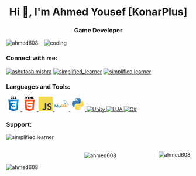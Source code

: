
<h1 align="center">Hi 👋, I'm Ahmed Yousef  [KonarPlus]</h1>
<h3 align="center">Game Developer</h3>

<img align="right" alt="coding" width="400" src="https://user-images.githubusercontent.com/55389276/140866485-8fb1c876-9a8f-4d6a-98dc-08c4981eaf70.gif">

<p align="left"> <img src="https://komarev.com/ghpvc/?username=ahmed608&label=Profile%20views&color=0e75b6&style=flat" alt="ahmed608" /> </p>



<h3 align="left">Connect with me:</h3>
<p align="left">
<a href="https://discord.gg/Q6VpZTueKF" target="blank"><img align="center" src="https://raw.githubusercontent.com/rahuldkjain/github-profile-readme-generator/master/src/images/icons/Social/discord.svg" alt="ashutosh mishra" height="30" width="40" /></a>
<a href="https://www.facebook.com/profile.php?id=100078941524481" target="blank"><img align="center" src="https://raw.githubusercontent.com/rahuldkjain/github-profile-readme-generator/master/src/images/icons/Social/facebook.svg" alt="simplified_learner" height="30" width="40" /></a>
<a href="https://www.youtube.com/c/Konar1/featured" target="blank"><img align="center" src="https://raw.githubusercontent.com/rahuldkjain/github-profile-readme-generator/master/src/images/icons/Social/youtube.svg" alt="simplified learner" height="30" width="40" /></a>
</p>

<h3 align="left">Languages and Tools:</h3>
<p align="left"> <a href="https://www.w3schools.com/css/" target="_blank" rel="noreferrer"> <img src="https://raw.githubusercontent.com/devicons/devicon/master/icons/css3/css3-original-wordmark.svg" alt="css3" width="40" height="40"/> </a> <a href="https://www.w3.org/html/" target="_blank" rel="noreferrer"> <img src="https://raw.githubusercontent.com/devicons/devicon/master/icons/html5/html5-original-wordmark.svg" alt="html5" width="40" height="40"/> </a>  <a href="https://developer.mozilla.org/en-US/docs/Web/JavaScript" target="_blank" rel="noreferrer"> <img src="https://raw.githubusercontent.com/devicons/devicon/master/icons/javascript/javascript-original.svg" alt="javascript" width="40" height="40"/> </a>  <a href="https://www.mysql.com/" target="_blank" rel="noreferrer"> <img src="https://raw.githubusercontent.com/devicons/devicon/master/icons/mysql/mysql-original-wordmark.svg" alt="mysql" width="40" height="40"/> </a>  <a href="https://www.python.org" target="_blank" rel="noreferrer"> <img src="https://raw.githubusercontent.com/devicons/devicon/master/icons/python/python-original.svg" alt="python" width="40" height="40"/> </a> 
<a href="https://unity.com/" target="_blank" rel="noreferrer"> <img src="https://cdn.jsdelivr.net/gh/devicons/devicon/icons/unity/unity-original.svg" alt="Unity" width="40" height="40"/> </a>  
<a href="https://www.lua.org/manual/5.4/" target="_blank" rel="noreferrer"> <img src="https://cdn.jsdelivr.net/gh/devicons/devicon/icons/lua/lua-original-wordmark.svg" alt="LUA" width="40" height="40"/> </a>
<a href="https://www.w3schools.com/cs/index.php" target="_blank" rel="noreferrer"> <img src="https://cdn.jsdelivr.net/gh/devicons/devicon/icons/csharp/csharp-original.svg" alt="C#" width="40" height="40"/> </a>


 </p>

<h3 align="left">Support:</h3>
<p><a href="https://ko-fi.com/konarplus/"> <img align="left" src="https://cdn.buymeacoffee.com/buttons/v2/default-yellow.png" height="50" width="210" alt="simplified learner" /></a></p><br><br>

<p><img align="right" src="https://github-readme-stats.vercel.app/api/top-langs/?username=ahmed608&&langs_count=8&" alt="ahmed608" /></p>
<p>&nbsp;<img align="center" src="https://github-readme-stats.vercel.app/api?username=ahmed608&show_icons=true&locale=en" alt="ahmed608" /></p>

<p><img align="center" src="https://github-readme-streak-stats.herokuapp.com/?user=ahmed608&" alt="ahmed608" /></p>
